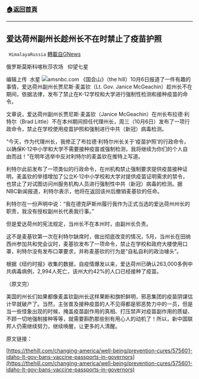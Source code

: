 ###  [:house:返回首頁](https://github.com/ourhimalayas/txt)
---


## 爱达荷州副州长趁州长不在时禁止了疫苗护照
` HimalayaRussia` [轉載自GNews](https://gnews.org/zh-hans/1581753/)

俄罗斯莫斯科喀秋莎农场   仰望七星

编辑上传  水星
![](https://assets.gnews.org/wp-content/uploads/2021/10/I.jpg)amsnbc.com
《国会山》（the hill）10月6日报道了一件有趣的事情，爱达荷州副州长贾尼斯·麦盖钦（Lt. Gov. Janice McGeachin）趁州长不在期间，依据法律，发布了禁止在K-12学校和大学进行强制性检测和接种疫苗的命令。

文章说，爱达荷州副州长贾尼斯·麦盖钦（Janice McGeachin）在州长布拉德·利特尔（Brad Little）不在本州期间担任代理州长，周三（10月6日）发布了一项行政命令，禁止在学校使用疫苗护照和强制进行中共（新冠）病毒检测。

“今天，作为代理州长，我修正了布拉德·利特尔州长关于‘疫苗护照’的行政命令，以确保K-12中小学和大学不需要接种疫苗或强制检测，我将继续为你们的个人自由而战！”在明年选举中反对利特尔的麦盖钦在推特上写道。

利特尔此前发布了一项类似的行政命令，在州机构禁止强制要求提供疫苗接种证明，麦盖钦的举措增加了公立K-12中小学校和大学对提供疫苗证明需求的禁令，也禁止了对试图访问州服务机构人员进行强制性中共（新冠）病毒的检测。据NBC新闻报道，利特尔表示，他将在返回该州后撤销麦基钦的任命。

利特尔在一份声明中说：“我在德克萨斯州履行我作为正式当选的爱达荷州州长的职责，我没有授权副州长代表我行事。”

但是爱达荷州的宪法规定，当州长不在本州时，由副州长负责。

这不是麦基钦第一次在利特尔缺席时，做出彻底改变的情况，5月，当州长在田纳西州参加共和党会议时，麦基钦发布了一项命令，禁止在学校和政府大楼使用口罩，利特尔没有发布口罩要求，并称麦基钦的行为是“自私自利的政治噱头”。

根据《纽约时报》收集的数据，自疫情爆发以来，爱达荷州已确认263,000多例中共病毒病例，2,994人死亡，该州大约42%的人口已经接种了疫苗。

（原文完）

美国的州长们如果都像麦盖钦副州长这样果断和旗帜鲜明，邪恶集团的疫苗阴谋估计早就破产了。当然，主张普及接种疫苗的人不见得都是邪恶势力中的一员，但是当一些怪象出现的时候，掩盖疫苗副作用的真相、打压禁声对疫苗副作用的质疑、不顾一切地强制接种等等，就需要斟酌那些别有用心人的动机了！所以，新中国联邦人仍需继续努力，继续唤醒，让更多的人清醒。

原文链接：

[https://thehill.com/changing-america/well-being/prevention-cures/575601-idaho-lt-gov-bans-vaccine-passports-in-governors](https://thehill.com/changing-america/well-being/prevention-cures/575601-idaho-lt-gov-bans-vaccine-passports-in-governors)
